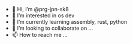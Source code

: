 - 👋 Hi, I’m @prg-jpn-sk8
- 👀 I’m interested in os dev
- 🌱 I’m currently learning assembly, rust, python
- 💞️ I’m looking to collaborate on ...
- 📫 How to reach me ...

<!---
prg-jpn-sk8/prg-jpn-sk8 is a ✨ special ✨ repository because its `README.md` (this file) appears on your GitHub profile.
You can click the Preview link to take a look at your changes.
--->

